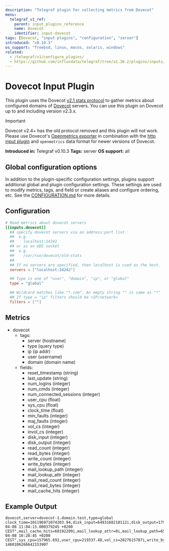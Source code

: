 ```yaml
---
description: "Telegraf plugin for collecting metrics from Dovecot"
menu:
  telegraf_v1_ref:
    parent: input_plugins_reference
    name: Dovecot
    identifier: input-dovecot
tags: [Dovecot, "input-plugins", "configuration", "server"]
introduced: "v0.10.3"
os_support: "freebsd, linux, macos, solaris, windows"
related:
  - /telegraf/v1/configure_plugins/
  - https://github.com/influxdata/telegraf/tree/v1.36.2/plugins/inputs/dovecot/README.md, Dovecot Plugin Source
---
```


# Dovecot Input Plugin

This plugin uses the Dovecot [v2.1 stats protocol](https://doc.dovecot.org/configuration_manual/stats/old_statistics/#old-statistics) to gather
metrics about configured domains of [Dovecot](https://www.dovecot.org/) servers. You can use this
plugin on Dovecot up to and including version v2.3.x.

> [!IMPORTANT]
> Dovecot v2.4+ has the old protocol removed and this plugin will not work.
> Please use Dovecot's [Openmetrics exporter](https://doc.dovecot.org/latest/core/config/statistics.html#openmetrics) in combination with
> the [http input plugin](/telegraf/v1/plugins/#input-http) and `openmetrics` data format for newer
> versions of Dovecot.

**Introduced in:** Telegraf v0.10.3
**Tags:** server
**OS support:** all

[dovecot]: https://www.dovecot.org/
[stats]: https://doc.dovecot.org/configuration_manual/stats/old_statistics/#old-statistics
[http_plugin]: /plugins/inputs/http/README.md
[openmetrics]: https://doc.dovecot.org/latest/core/config/statistics.html#openmetrics

## Global configuration options <!-- @/docs/includes/plugin_config.md -->

In addition to the plugin-specific configuration settings, plugins support
additional global and plugin configuration settings. These settings are used to
modify metrics, tags, and field or create aliases and configure ordering, etc.
See the [CONFIGURATION.md](/telegraf/v1/configuration/#plugins) for more details.

[CONFIGURATION.md]: ../../../docs/CONFIGURATION.md#plugins

## Configuration

```toml @sample.conf
# Read metrics about dovecot servers
[[inputs.dovecot]]
  ## specify dovecot servers via an address:port list
  ##  e.g.
  ##    localhost:24242
  ## or as an UDS socket
  ##  e.g.
  ##    /var/run/dovecot/old-stats
  ##
  ## If no servers are specified, then localhost is used as the host.
  servers = ["localhost:24242"]

  ## Type is one of "user", "domain", "ip", or "global"
  type = "global"

  ## Wildcard matches like "*.com". An empty string "" is same as "*"
  ## If type = "ip" filters should be <IP/network>
  filters = [""]
```

## Metrics

- dovecot
  - tags:
    - server (hostname)
    - type (query type)
    - ip (ip addr)
    - user (username)
    - domain (domain name)
  - fields:
    - reset_timestamp (string)
    - last_update (string)
    - num_logins (integer)
    - num_cmds (integer)
    - num_connected_sessions (integer)
    - user_cpu (float)
    - sys_cpu (float)
    - clock_time (float)
    - min_faults (integer)
    - maj_faults (integer)
    - vol_cs (integer)
    - invol_cs (integer)
    - disk_input (integer)
    - disk_output (integer)
    - read_count (integer)
    - read_bytes (integer)
    - write_count (integer)
    - write_bytes (integer)
    - mail_lookup_path (integer)
    - mail_lookup_attr (integer)
    - mail_read_count (integer)
    - mail_read_bytes (integer)
    - mail_cache_hits (integer)

## Example Output

```text
dovecot,server=dovecot-1.domain.test,type=global clock_time=101196971074203.94,disk_input=6493168218112i,disk_output=17978638815232i,invol_cs=1198855447i,last_update="2016-04-08 11:04:13.000379245 +0200 CEST",mail_cache_hits=68192209i,mail_lookup_attr=0i,mail_lookup_path=653861i,mail_read_bytes=86705151847i,mail_read_count=566125i,maj_faults=17208i,min_faults=1286179702i,num_cmds=917469i,num_connected_sessions=8896i,num_logins=174827i,read_bytes=30327690466186i,read_count=1772396430i,reset_timestamp="2016-04-08 10:28:45 +0200 CEST",sys_cpu=157965.692,user_cpu=219337.48,vol_cs=2827615787i,write_bytes=17150837661940i,write_count=992653220i 1460106266642153907
```
